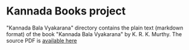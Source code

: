 # Kannada Books project

"Kannada Bala Vyakarana" directory contains the plain text (markdown format)
of the book "Kannada Bala Vyakarana" by K. R. K. Murthy. The source PDF is
[available here](https://files.btbytes.com/kannada/kannada-bala-vyakarana/kannada-bala-vyakarana.pdf)
